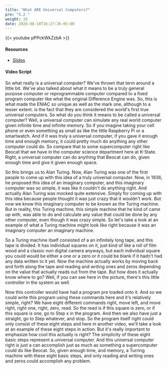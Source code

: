 ```yaml
---
title: "What ARE Universal Computers?"
pre: "5.2 "
weight: 10
date: 2020-08-10T16:27:26-05:00
---
```


{{< youtube pPPckWkZzbA >}}

#### Resources

* [Slides](../slides/5-UniversalComputers.pdf)

#### Video Script

So what really is a universal computer? We've thrown that term around a little bit. We've also talked about what it means to be a truly general purpose computer or reprogrammable computer compared to a fixed program computer like what the original Difference Engine was. So, this is what made the ENIAC so unique as well as the mark one, although to a lesser extent. is the fact that they are considered the world's first true universal computers. So what do you think it means to be called a universal computer? Well, a universal computer can simulate any real world computer given infinite time and infinite memory. So if you imagine taking your cell phone or even something as small as like the little Raspberry Pi or a smartwatch. And if it was truly a universal computer, if you gave it enough time and enough memory, it could pretty much do anything any other computer could do. So compare that to some supercomputer right like Beocat that we have in the computer science department here at K-State. Right, a universal computer can do anything that Beocat can do, given enough time and give it given enough space. 

So this brings us to Alan Turing. Now, Alan Turing was one of the first people to come up with this idea of a truly universal computer. Now, in 1936, he proposed this idea of an imaginary computer, and this imaginary computer was so simple, it was like it couldn't do anything right. And actually Alan Turing was mocked quite extensive. Simply for coming up with this idea because people thought it was just crazy that it wouldn't work. But now we know this imaginary computer to be known as the Turing machine. But in reality, this Turing machine, this simple machine that he kind of came up with, was able to do and calculate any value that could be done by any other computer, even though it was crazy simple. So let's take a look at an example of what a Turing machine might look like right because it was an imaginary computer an imaginary machine. 

So a Turing machine itself consisted of a an infinitely long tape, and this tape is divided. It has individual squares on it, just kind of like a roll of film wood and a classic non digital camera anyways, but each individual square you could would be either a one or a zero or it could be blank if it hadn't had any data written to it yet. Now the machine actually works by moving back and forth along the tape and reading and writing ones and zeros depending on the value that actually reads out from the tape. But how does it actually know where to go? Well, if you can see here in the picture, there's this little controller in the system as well. 

Now this controller would have had a program pre loaded onto it. And so we could write this program using these commands here and it's relatively simple, right? We have eight different commands right, move left, and move right, right one, right, zero, read. So the read is if this square is zero, or if this square is one, go to Step x in the program. And then we also have just a straight, go to Step whatever, and stop. So the program itself right could only consist of these eight steps and here in another video, we'll take a look at an example of these eight steps in action. But it's really important to emphasize how cool this actually is right? The simplicity of these eight basic steps represent a universal computer. And this universal computer right is just a can accomplish just as much as something a supercomputer could do like Beocat. So, given enough time, and memory, a Turring machine with these eight basic steps, and only reading and writing ones and zeros could accomplish any problem.